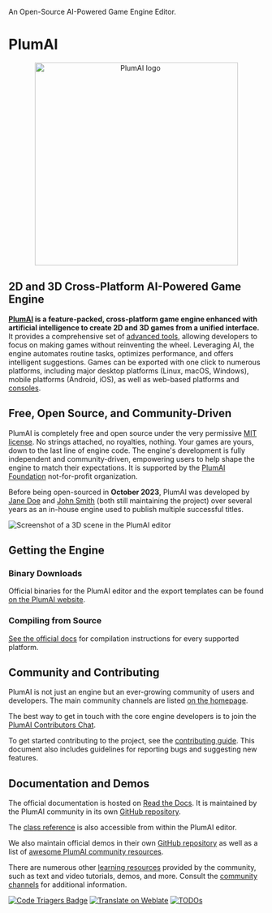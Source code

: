 An Open-Source AI-Powered Game Engine Editor.

# PlumAI

<p align="center">
  <a href="https://plumai.org">
    <img src="logo_outlined.svg" width="400" alt="PlumAI logo">
  </a>
</p>

## 2D and 3D Cross-Platform AI-Powered Game Engine

**[PlumAI](https://plumai.org) is a feature-packed, cross-platform
game engine enhanced with artificial intelligence to create 2D and 3D games from a unified interface.** It provides a
comprehensive set of [advanced tools](https://plumai.org/features), allowing
developers to focus on making games without reinventing the wheel. Leveraging AI, the engine automates routine tasks, optimizes performance, and offers intelligent suggestions. Games can
be exported with one click to numerous platforms, including major desktop
platforms (Linux, macOS, Windows), mobile platforms (Android, iOS), as well as
web-based platforms and [consoles](https://docs.plumai.org/en/latest/tutorials/platform/consoles.html).

## Free, Open Source, and Community-Driven

PlumAI is completely free and open source under the very permissive [MIT license](https://plumai.org/license).
No strings attached, no royalties, nothing. Your games are yours, down
to the last line of engine code. The engine's development is fully independent and
community-driven, empowering users to help shape the engine to match their
expectations. It is supported by the [PlumAI Foundation](https://plumaifoundation.org/)
not-for-profit organization.

Before being open-sourced in **October 2023**, PlumAI was developed by [Jane Doe](https://github.com/janedoe) and
[John Smith](https://github.com/johnsmith) (both still maintaining the project)
over several years as an in-house engine used to publish multiple successful titles.

![Screenshot of a 3D scene in the PlumAI editor](https://raw.githubusercontent.com/plumai/design/master/screenshots/editor_tps_demo_1920x1080.jpg)

## Getting the Engine

### Binary Downloads

Official binaries for the PlumAI editor and the export templates can be found
[on the PlumAI website](https://plumai.org/download).

### Compiling from Source

[See the official docs](https://docs.plumai.org/en/latest/contributing/development/compiling)
for compilation instructions for every supported platform.

## Community and Contributing

PlumAI is not just an engine but an ever-growing community of users and developers. The main community channels are listed [on the homepage](https://plumai.org/community).

The best way to get in touch with the core engine developers is to join the
[PlumAI Contributors Chat](https://chat.plumai.org).

To get started contributing to the project, see the [contributing guide](CONTRIBUTING.md).
This document also includes guidelines for reporting bugs and suggesting new features.

## Documentation and Demos

The official documentation is hosted on [Read the Docs](https://docs.plumai.org).
It is maintained by the PlumAI community in its own [GitHub repository](https://github.com/plumai/docs).

The [class reference](https://docs.plumai.org/en/latest/classes/)
is also accessible from within the PlumAI editor.

We also maintain official demos in their own [GitHub repository](https://github.com/plumai/demo-projects)
as well as a list of [awesome PlumAI community resources](https://github.com/plumai/awesome-plumai).

There are numerous other
[learning resources](https://docs.plumai.org/en/latest/community/tutorials.html)
provided by the community, such as text and video tutorials, demos, and more.
Consult the [community channels](https://plumai.org/community)
for additional information.

[![Code Triagers Badge](https://www.codetriage.com/plumai/plumai/badges/users.svg)](https://www.codetriage.com/plumai/plumai)
[![Translate on Weblate](https://hosted.weblate.org/widgets/plumai/-/plumai/svg-badge.svg)](https://hosted.weblate.org/engage/plumai/?utm_source=widget)
[![TODOs](https://badgen.net/https/api.tickgit.com/badgen/github.com/plumai/plumai)](https://www.tickgit.com/browse?repo=github.com/plumai/plumai)
